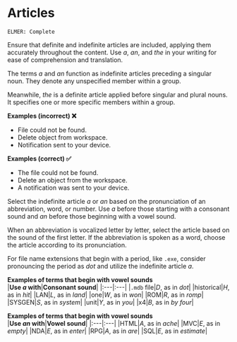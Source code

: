 # Articles

<code>ELMER: Complete</code>

Ensure that definite and indefinite articles are included, applying them accurately throughout the content. Use *a*, *an*, and *the* in your writing for ease of comprehension and translation.

The terms *a* and *an* function as indefinite articles preceding a singular noun. They denote any unspecified member within a group.

Meanwhile, *the* is a definite article applied before singular and plural nouns. It specifies one or more specific members within a group.

**Examples (incorrect) ❌**  
- File could not be found.
- Delete object from workspace.
- Notification sent to your device.

**Examples (correct) ✅**  
- The file could not be found.
- Delete an object from the workspace.
- A notification was sent to your device.

Select the indefinite article *a* or *an* based on the pronunciation of an abbreviation, word, or number. Use *a* before those starting with a consonant sound and *an* before those beginning with a vowel sound.

When an abbreviation is vocalized letter by letter, select the article based on the sound of the first letter. If the abbreviation is spoken as a word, choose the article according to its pronunciation.

For file name extensions that begin with a period, like `.exe`, consider pronouncing the period as *dot* and utilize the indefinite article *a*.

**Examples of terms that begin with vowel sounds**  
|**Use *a* with**|**Consonant sound**|
|:---|:---|
|`.mdb` file|*D*, as in *dot*|
|historical|*H*, as in *hit*|
|LAN|*L*, as in *land*|
|one|*W*, as in *won*|
|ROM|*R*, as in *romp*|
|SYSGEN|*S*, as in *system*|
|unit|*Y*, as in *you*|
|x4|*B*, as in *by four*|

**Examples of terms that begin with vowel sounds**  
|**Use *an* with**|**Vowel sound**|
|:---|:---|
|HTML|*A*, as in *ache*|
|MVC|*E*, as in *empty*|
|NDA|*E*, as in *enter*|
|RPG|*A*, as in *are*|
|SQL|*E*, as in *estimate*|